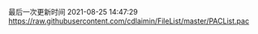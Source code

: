 最后一次更新时间 2021-08-25 14:47:29
https://raw.githubusercontent.com/cdlaimin/FileList/master/PACList.pac


